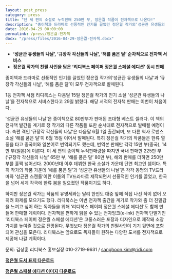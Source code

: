 ```yaml
---
layout: post_press
category: press
title: "단 세 편의 소설로 누적판매 250만 부, 정은궐 작품이 전자책으로 나온다!"
description: "종이책과 드라마로 선풍적인 인기를 끌었던 정은궐 작가의‘성균관 유생들의 나날’과 ‘규장각 각신들의 나날’, ‘해를 품은 달’이 모두 전자책으로 발매된다."
date: 2016-04-29 00:00:00
permalink: /press/정은궐-전자책
docx: "/press/files/2016-04-29-정은궐-전자책.docx"
---
```


* **‘성균관 유생들의 나날’, ‘규장각 각신들의 나날’, ‘해를 품은 달’ 순차적으로 전자책 서비스**
* **정은궐 작가의 친필 사인을 담은 ‘리디북스 페이퍼 정은궐 스페셜 에디션’ 동시 판매**

종이책과 드라마로 선풍적인 인기를 끌었던 정은궐 작가의‘성균관 유생들의 나날’과 ‘규장각 각신들의 나날’, ‘해를 품은 달’이 모두 전자책으로 발매된다.

1등 전자책 서점 리디북스는 다음달 15일 정은궐 작가의 인기 소설 '성균관 유생들의 나날’을 전자책으로 서비스한다고 29일 밝혔다. 해당 서적의 전자책 판매는 이번이 처음이다.

'성균관 유생들의 나날’은 종이책으로  80만부가 판매된 초대형 베스트 셀러다. 이 책의 전자책 발간을 계기로 정 작가의 다른 작품들 또한 순서대로 전자책으로 발매될 예정이다. 속편 격인 ‘규장각 각신들의 나날’은 다음달 6월 1일 출간되며, 또 다른 역사 로맨스 소설 ‘해를 품은 달’이 6월 15일 이어서 발매된다. 특히 정은궐 작가의 작품들은 한류 열풍을 타고 중국어와 일본어로 번역되기도 했는데, 번역본 판매만 각각 15만 부(중국), 14만 부(일본)에 이른다. 이 세 편의 종이책 누적판매량을 따지면 국내 판매만 225만 부(‘규장각 각신들의 나날’ 65만 부, ‘해를 품은 달’ 80만 부), 해외 판매를 더하면 250만 부를 훌쩍 넘어선다. 2000년대 이후 데뷔한 한국 소설가 가운데 단연 최고인 셈이다. 특히 작가의 작품 가운데 ‘해를 품은 달’과 ‘성균관 유생들의 나날’은 각각 동명의 TV드라마와 ‘성균관 스캔들’이란 이름의 TV드라마로 제작되면서 선풍적인 인기를 끌었고, 한국을 넘어 세계 각국에 한류 붐을 일으켰던 작품이기도 하다.

하지만 정은궐 작가는 작품의 유명세와는 달리 한번도 대중 앞에 직접 나선 적이 없어 오히려 화제를 모으기도 했다. 리디북스는 이번 전자책 출간을 계기로 작가와 좀 더 친밀감을 느끼고 싶어 하는 독자들을 위해 ‘리디북스 페이퍼 정은궐 스페셜 에디션’도 함께 만들어 판매할 계획이다. 전자책을 편하게 읽을 수 있는 전자잉크(e-ink) 전자책 단말기인 ‘리디북스 페이퍼 정은궐 스페셜 에디션’은 고풍스러운 포장과 디자인으로 제작돼 소장 가치를 높여줄 것으로 전망된다. 무엇보다 정은궐 작가의 친필사인이 기기 뒷면에 포함되어 관심을 모은다. 리디북스는 앞으로도 독자들이 원하는 다양한 도서를 전자책으로 제공해 나갈 계획이다.

문의:
김상훈 리디북스 홍보실장 010-2719-9631 / sanghoon.kim@ridi.com

[**정은궐 도서 표지 다운로드**](/press/img/2016-04-29-images.zip)

[**정은궐 스페셜 에디션 이미지 다운로드**](/press/img/정은궐-페이퍼-이미지.zip)